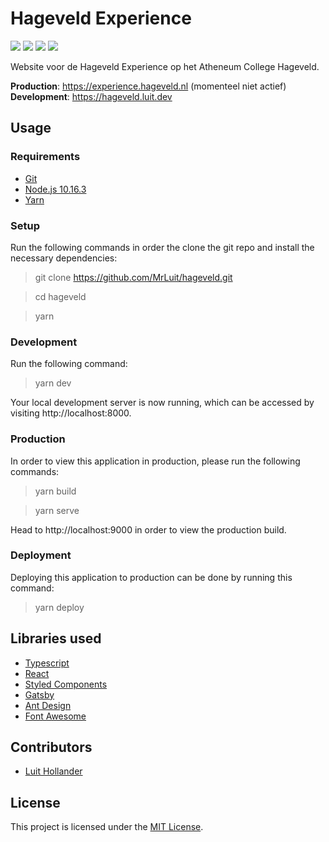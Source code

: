 # Hageveld Experience

[![](https://img.shields.io/travis/com/MrLuit/hageveld.svg?style=flat-square)](https://travis-ci.com/MrLuit/hageveld)
[![](https://img.shields.io/npm/v/hageveld.svg?style=flat-square)](https://www.npmjs.com/package/hageveld)
[![](https://img.shields.io/david/MrLuit/hageveld.svg?style=flat-square)](https://david-dm.org/MrLuit/hageveld)
[![](https://img.shields.io/github/license/MrLuit/hageveld.svg?style=flat-square)](https://github.com/MrLuit/hageveld/blob/master/LICENSE)

Website voor de Hageveld Experience op het Atheneum College Hageveld.
    
**Production**: https://experience.hageveld.nl (momenteel niet actief)
<br />
**Development**: https://hageveld.luit.dev

## Usage

### Requirements
- [Git](https://git-scm.com/downloads)
- [Node.js 10.16.3](https://nodejs.org/en/download/)
- [Yarn](https://yarnpkg.com/en/docs/install)

### Setup

Run the following commands in order the clone the git repo and install the necessary dependencies:

> git clone https://github.com/MrLuit/hageveld.git

> cd hageveld

> yarn

### Development
Run the following command:
> yarn dev

Your local development server is now running, which can be accessed by visiting http://localhost:8000.

### Production
In order to view this application in production, please run the following commands:

> yarn build

> yarn serve

Head to http://localhost:9000 in order to view the production build.

### Deployment

Deploying this application to production can be done by running this command:

> yarn deploy

## Libraries used
- [Typescript](https://www.typescriptlang.org/)
- [React](https://reactjs.org/)
- [Styled Components](https://www.styled-components.com/)
- [Gatsby](https://www.gatsbyjs.org/)
- [Ant Design](https://ant.design/)
- [Font Awesome](https://fontawesome.com/)

## Contributors
- [Luit Hollander](https://github.com/MrLuit)

## License

This project is licensed under the [MIT License](https://github.com/MrLuit/hageveld/blob/master/LICENSE). 